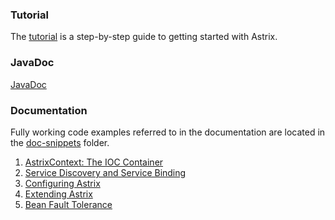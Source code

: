 ### Tutorial
The [tutorial](Providing-A-Service-Using-Astrix-And-GigaSpaces) is a step-by-step guide to getting started with Astrix. 

### JavaDoc
[JavaDoc](http://avanzabank.github.io/astrix/)

### Documentation

Fully working code examples referred to in the documentation are located in the [doc-snippets](https://github.com/AvanzaBank/astrix/tree/master/doc-snippets) folder.

1. [AstrixContext: The IOC Container](The-IOC-Container)
2. [Service Discovery and Service Binding](Service-Discovery-and-Service-Binding)
4. [Configuring Astrix](Configuring-Astrix)
5. [Extending Astrix](Astrix-Plugins)
6. [Bean Fault Tolerance](Bean-Fault-Tolerance)

 
